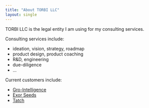 ```yaml
---
title: "About TORBI LLC"
layout: single
---
```


TORBI LLC is the legal entity I am using for my consulting services.

Consulting services include:
- ideation, vision, strategy, roadmap
- product design, product coaching
- R&D, engineering
- due-diligence
- ...

Current customers include:
- [Gro-Intelligence](https://gro-intelligence.com/)
- [Exor Seeds](https://www.exor.com/home/seeds)
- [Tatch](https://tatch.com/)
